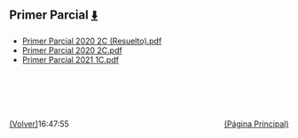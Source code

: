 
<html>
<body>
<h2>Primer Parcial <a href="https://downgit.github.io/#/home?url=https://github.com/Apuntes-FIUBA/Apuntes-Electronica/tree/main/82 - Física/8202 - Fisica II/Examenes/Parciales/Primer Parcial" style="font-size:20px">  ⬇️ </a></h2>
<ul>
    <li><a href="Primer Parcial 2020 2C (Resuelto).pdf">Primer Parcial 2020 2C (Resuelto).pdf</a></li>
    <li><a href="Primer Parcial 2020 2C.pdf">Primer Parcial 2020 2C.pdf</a></li>
    <li><a href="Primer Parcial 2021 1C.pdf">Primer Parcial 2021 1C.pdf</a></li>
</ul>
</body>
</html>





































<br><br><br><br><br><a href="../" style="float: left">(Volver)</a> <a href="https://apuntes-fiuba.github.io/Apuntes-Electronica" style="float: right">(Página Principal)</a>
16:47:55